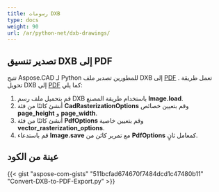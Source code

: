 ```yaml
---
title: رسومات DXB
type: docs
weight: 90
url: /ar/python-net/dxb-drawings/
---
```


## **تصدير تنسيق DXB إلى PDF**

تتيح Aspose.CAD لـ Python للمطورين تصدير ملف DXB إلى [PDF](https://docs.fileformat.com/pdf/) . تعمل طريقة تحويل DXB إلى [PDF](https://docs.fileformat.com/pdf/) كما يلي:

1. قم بتحميل ملف رسم DXB باستخدام طريقة المصنع **Image.load**.
1. أنشئ كائنًا من فئة **CadRasterizationOptions** وقم بتعيين خصائص **page_height** و **page_width**.
1. أنشئ كائنًا من فئة **PdfOptions** وقم بتعيين خاصية **vector_rasterization_options**.
1. قم باستدعاء **Image.save** مع تمرير كائن من **PdfOptions** كمعامل ثانٍ.

## عينة من الكود

{{< gist "aspose-com-gists" "511bcfad674670f7484dcd1c47480b11" "Convert-DXB-to-PDF-Export.py" >}}
